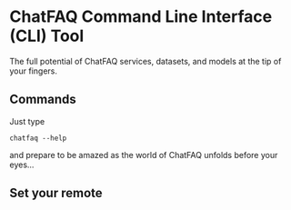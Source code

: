 # ChatFAQ Command Line Interface (CLI) Tool

The full potential of ChatFAQ services, datasets, and models at the tip of your fingers.

## Commands

Just type

`chatfaq --help`

and prepare to be amazed as the world of ChatFAQ unfolds before your eyes...

## Set your remote 

